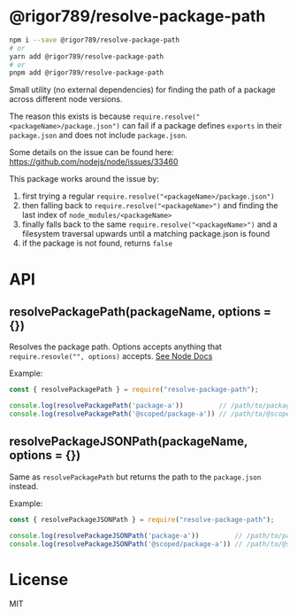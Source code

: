 # @rigor789/resolve-package-path

```bash
npm i --save @rigor789/resolve-package-path
# or 
yarn add @rigor789/resolve-package-path
# or
pnpm add @rigor789/resolve-package-path
```

Small utility (no external dependencies) for finding the path of a package across different node versions.

The reason this exists is because `require.resolve("<packageName>/package.json")` can fail if a package defines `exports` in their `package.json` and does not include `package.json`.

Some details on the issue can be found here: https://github.com/nodejs/node/issues/33460

This package works around the issue by:
1. first trying a regular `require.resolve("<packageName>/package.json")`
2. then falling back to `require.resolve("<packageName>")` and finding the last index of `node_modules/<packageName>`
3. finally falls back to the same `require.resolve("<packageName>")` and a filesystem traversal upwards until a matching package.json is found
4. if the package is not found, returns `false`

# API

## resolvePackagePath(packageName, options = {})

Resolves the package path. Options accepts anything that `require.resovle("", options)` accepts. [See Node Docs](https://nodejs.org/api/modules.html#modules_require_resolve_request_options)

Example:

```js
const { resolvePackagePath } = require("resolve-package-path");

console.log(resolvePackagePath('package-a'))         // /path/to/package-a
console.log(resolvePackagePath('@scoped/package-a')) // /path/to/@scoped/package-a
```

## resolvePackageJSONPath(packageName, options = {})

Same as `resolvePackagePath` but returns the path to the `package.json` instead.

Example:

```js
const { resolvePackageJSONPath } = require("resolve-package-path");

console.log(resolvePackageJSONPath('package-a'))         // /path/to/package-a/package.json
console.log(resolvePackageJSONPath('@scoped/package-a')) // /path/to/@scoped/package-a/package.json
```

# License

MIT